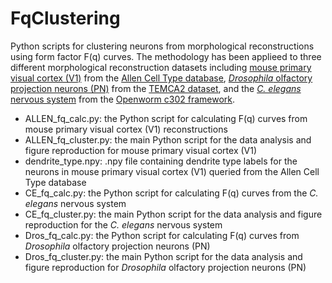 # FqClustering

Python scripts for clustering neurons from morphological reconstructions using form factor F(q) curves.
The methodology has been applieed to three different morphological reconstruction datasets including [mouse primary visual cortex (V1)](https://www.nature.com/articles/s41593-019-0417-0) from the [Allen Cell Type database](https://celltypes.brain-map.org/data), [*Drosophila* olfactory projection neurons (PN)](https://www.cell.com/cell/fulltext/S0092-8674(18)30787-6) from the [TEMCA2 dataset](https://github.com/bocklab/temca2data/tree/master/geometry_analysis/data), and the [*C. elegans* nervous system](https://royalsocietypublishing.org/doi/10.1098/rstb.2017.0382) from the [Openworm c302 framework](https://github.com/openworm/c302).

- ALLEN_fq_calc.py: the Python script for calculating F(q) curves from mouse primary visual cortex (V1) reconstructions
- ALLEN_fq_cluster.py: the main Python script for the data analysis and figure reproduction for mouse primary visual cortex (V1)
- dendrite_type.npy: .npy file containing dendrite type labels for the neurons in mouse primary visual cortex (V1) queried from the Allen Cell Type database
- CE_fq_calc.py: the Python script for calculating F(q) curves from the *C. elegans* nervous system
- CE_fq_cluster.py: the main Python script for the data analysis and figure reproduction for the *C. elegans* nervous system
- Dros_fq_calc.py: the Python script for calculating F(q) curves from *Drosophila* olfactory projection neurons (PN)
- Dros_fq_cluster.py: the main Python script for the data analysis and figure reproduction for *Drosophila* olfactory projection neurons (PN)